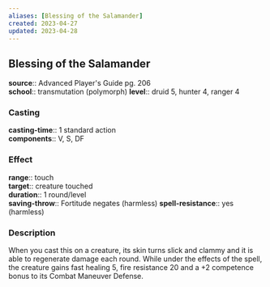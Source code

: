 ```yaml
---
aliases: [Blessing of the Salamander]
created: 2023-04-27
updated: 2023-04-28
---
```


## Blessing of the Salamander

**source**:: Advanced Player's Guide pg. 206  
**school**:: transmutation (polymorph)
**level**:: druid 5, hunter 4, ranger 4

### Casting

**casting-time**:: 1 standard action  
**components**:: V, S, DF

### Effect

**range**:: touch  
**target**:: creature touched  
**duration**:: 1 round/level  
**saving-throw**:: Fortitude negates (harmless)
**spell-resistance**:: yes (harmless)

### Description

When you cast this on a creature, its skin turns slick and clammy and it is able to regenerate damage each round. While under the effects of the spell, the creature gains fast healing 5, fire resistance 20 and a +2 competence bonus to its Combat Maneuver Defense.

